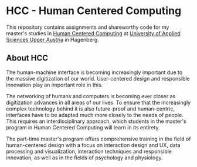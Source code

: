 # HCC - Human Centered Computing

This repository contains assignments and shareworthy code for my master's studies in [Human Centered Computing](https://www.fh-ooe.at/campus-hagenberg/studiengaenge/master/human-centered-computing/) at [University of Applied Sciences Upper Austria](https://www.fh-ooe.at) in Hagenberg.

## About HCC

The human-machine interface is becoming increasingly important due to the massive digitization of our world. User-centered design and responsible innovation play an important role in this.

The networking of humans and computers is becoming ever closer as digitization advances in all areas of our lives. To ensure that the increasingly complex technology behind it is also future-proof and human-centric, interfaces have to be adapted much more closely to the needs of people. This requires an interdisciplinary approach, which students in the master's program in Human Centered Computing will learn in its entirety.

The part-time master's program offers comprehensive training in the field of human-centered design with a focus on interaction design and UX, data processing and visualization, interaction techniques and responsible innovation, as well as in the fields of psychology and physiology.
